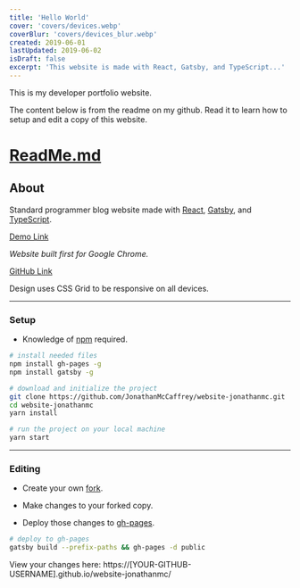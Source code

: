 ```yaml
---
title: 'Hello World'
cover: 'covers/devices.webp'
coverBlur: 'covers/devices_blur.webp'
created: 2019-06-01
lastUpdated: 2019-06-02
isDraft: false
excerpt: 'This website is made with React, Gatsby, and TypeScript...'
---
```


This is my developer portfolio website.

The content below is from the readme on my github. Read it to learn how to setup and edit a copy of this website.

# [ReadMe.md](https://github.com/JonathanMcCaffrey/website-jonathanmc/blob/master/README.md)

## About

Standard programmer blog website made with [React](https://reactjs.org/), [Gatsby](https://www.gatsbyjs.org/), and [TypeScript](https://www.typescriptlang.org/).

[Demo Link](https://jonathanmccaffrey.github.io/website-jonathanmc/)

_Website built first for Google Chrome._

[GitHub Link](https://github.com/JonathanMcCaffrey/website-jonathanmc)

Design uses CSS Grid to be responsive on all devices.

---

### Setup

-   Knowledge of [npm](https://www.npmjs.com/) required.

```bash
# install needed files
npm install gh-pages -g
npm install gatsby -g
```

```bash
# download and initialize the project
git clone https://github.com/JonathanMcCaffrey/website-jonathanmc.git
cd website-jonathanmc
yarn install
```

```bash
# run the project on your local machine
yarn start
```

---

### Editing

-   Create your own [fork](https://help.github.com/en/articles/fork-a-repo).

-   Make changes to your forked copy.

-   Deploy those changes to [gh-pages](https://pages.github.com/).

```bash
# deploy to gh-pages
gatsby build --prefix-paths && gh-pages -d public
```

View your changes here: https://[YOUR-GITHUB-USERNAME].github.io/website-jonathanmc/

